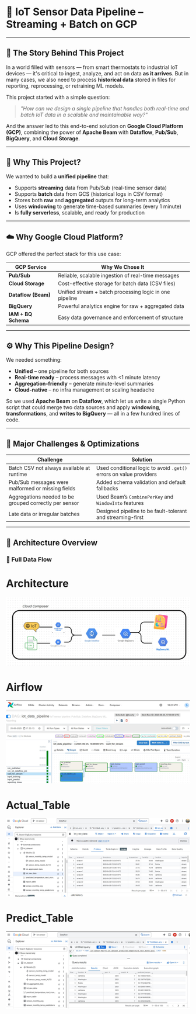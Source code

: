 # 🚀 IoT Sensor Data Pipeline – Streaming + Batch on GCP

---

## 📖 The Story Behind This Project

In a world filled with sensors — from smart thermostats to industrial IoT devices — it's critical to ingest, analyze, and act on data **as it arrives**. But in many cases, we also need to process **historical data** stored in files for reporting, reprocessing, or retraining ML models.

This project started with a simple question:

> _"How can we design a single pipeline that handles both real-time and batch IoT data in a scalable and maintainable way?"_

And the answer led to this end-to-end solution on **Google Cloud Platform (GCP)**, combining the power of **Apache Beam** with **Dataflow**, **Pub/Sub**, **BigQuery**, and **Cloud Storage**.

---

## 🎯 Why This Project?

We wanted to build a **unified pipeline** that:

- Supports **streaming** data from Pub/Sub (real-time sensor data)
- Supports **batch** data from GCS (historical logs in CSV format)
- Stores both **raw** and **aggregated** outputs for long-term analytics
- Uses **windowing** to generate time-based summaries (every 1 minute)
- Is **fully serverless**, scalable, and ready for production

---


## ☁️ Why Google Cloud Platform?

GCP offered the perfect stack for this use case:

| GCP Service       | Why We Chose It                                                                 |
|-------------------|---------------------------------------------------------------------------------|
| **Pub/Sub**        | Reliable, scalable ingestion of real-time messages                             |
| **Cloud Storage**  | Cost-effective storage for batch data (CSV files)                              |
| **Dataflow (Beam)**| Unified stream + batch processing logic in one pipeline                        |
| **BigQuery**       | Powerful analytics engine for raw + aggregated data                            |
| **IAM + BQ Schema**| Easy data governance and enforcement of structure                              |

---

## ⚙️ Why This Pipeline Design?

We needed something:

- **Unified** – one pipeline for both sources
- **Real-time ready** – process messages with <1 minute latency
- **Aggregation-friendly** – generate minute-level summaries
- **Cloud-native** – no infra management or scaling headache

So we used **Apache Beam** on **Dataflow**, which let us write a single Python script that could merge two data sources and apply **windowing**, **transformations**, and **writes to BigQuery** — all in a few hundred lines of code.

---

## 🧩 Major Challenges & Optimizations

| Challenge | Solution |
|----------|----------|
| Batch CSV not always available at runtime | Used conditional logic to avoid `.get()` errors on value providers |
| Pub/Sub messages were malformed or missing fields | Added schema validation and default fallbacks |
| Aggregations needed to be grouped correctly per sensor | Used Beam’s `CombinePerKey` and `WindowInto` features |
| Late data or irregular batches | Designed pipeline to be fault-tolerant and streaming-first |

---

## 🧱 Architecture Overview

### 🔄 Full Data Flow

# Architecture
![Architecture](https://github.com/praveenreddy82472/tutorial_test/blob/main/Archi.jpg)

# Airflow
![Airflow](https://github.com/praveenreddy82472/tutorial_test/blob/main/cloud_composer.jpg)

# Actual_Table
![Actual_Table](https://github.com/praveenreddy82472/tutorial_test/blob/main/actual_table.jpg)

# Predict_Table
![Predict_Table](https://github.com/praveenreddy82472/tutorial_test/blob/main/predict_table.jpg)

